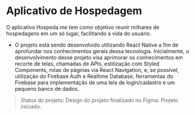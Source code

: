 # Aplicativo de Hospedagem

O aplicativo Hospeda.me tem como objetivo reunir milhares de hospedagens em um só lugar, facilitando a vida do usuário.

* O projeto está sendo desenvolvido utilizando React Native a fim de aprofundar nos conhecimentos gerais dessa tecnologia. Inicialmente, o desenvolvimento desse projeto visa aprimorar os conhecimentos em recorte de telas, chamadas de APIs, estilização com Styled Components, rotas de páginas via React Navigation, e, se possível, utilização do Firebase Auth e Realtime Database, ferramentas do Firebase para implementação de uma tela de login/cadastro e um pequeno banco de dados.

> Status do projeto:
> Design do projeto finalizado no Figma.
> Projeto iniciado.
